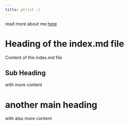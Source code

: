 ```yaml
---
title: ptrjst ;)
---
```


read more about me [here](AboutMe.md#Interests)

# Heading of the index.md file
Content of the index.md file

## Sub Heading
with more content

# another main heading
with also more content
